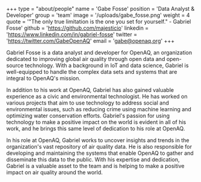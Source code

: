 +++
type = "about/people"
name = 'Gabe Fosse'
position = 'Data Analyst & Developer'
group = 'team'
image = '/uploads/gabe_fosse.png'
weight = 4
quote = '"The only true limitation is the one you set for yourself." - Gabriel Fosse'
github = 'https://github.com/majesticio'
linkedin = 'https://www.linkedin.com/in/gabriel-fosse'
twitter = 'https://twitter.com/GabeOpenAQ'
email = 'gabe@openaq.org'
+++

Gabriel Fosse is a data analyst and developer for OpenAQ, an organization dedicated to improving global air quality through open data and open-source technology. With a background in IoT and data science, Gabriel is well-equipped to handle the complex data sets and systems that are integral to OpenAQ's mission.

In addition to his work at OpenAQ, Gabriel has also gained valuable experience as a civic and environmental technologist. He has worked on various projects that aim to use technology to address social and environmental issues, such as reducing crime using machine learning and optimizing water conservation efforts. Gabriel's passion for using technology to make a positive impact on the world is evident in all of his work, and he brings this same level of dedication to his role at OpenAQ.

In his role at OpenAQ, Gabriel works to uncover insights and trends in the organization's vast repository of air quality data. He is also responsible for developing and maintaining the systems that enable OpenAQ to gather and disseminate this data to the public. With his expertise and dedication, Gabriel is a valuable asset to the team and is helping to make a positive impact on air quality around the world.

